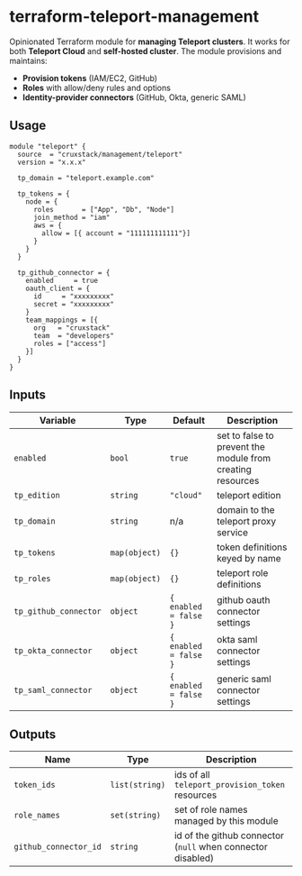 # terraform-teleport-management

Opinionated Terraform module for **managing Teleport clusters**. It works for
both **Teleport Cloud** and **self-hosted cluster**. The module provisions and
maintains:

* **Provision tokens** (IAM/EC2, GitHub)
* **Roles** with allow/deny rules and options
* **Identity-provider connectors** (GitHub, Okta, generic SAML)

## Usage

```hcl
module "teleport" {
  source  = "cruxstack/management/teleport"
  version = "x.x.x"

  tp_domain = "teleport.example.com"

  tp_tokens = {
    node = {
      roles       = ["App", "Db", "Node"]
      join_method = "iam"
      aws = {
        allow = [{ account = "111111111111"}]
      }
    }
  }

  tp_github_connector = {
    enabled     = true
    oauth_client = {
      id     = "xxxxxxxxx"
      secret = "xxxxxxxxx"
    }
    team_mappings = [{
      org   = "cruxstack"
      team  = "developers"
      roles = ["access"]
    }]
  }
}
````

## Inputs

| Variable              | Type          | Default               | Description                                                  |
|-----------------------|-------------- |-----------------------|--------------------------------------------------------------|
| `enabled`             | `bool`        | `true`                | set to false to prevent the module from creating resources   |
| `tp_edition`          | `string`      | `"cloud"`             | teleport edition                                             |
| `tp_domain`           | `string`      | n/a                   | domain to the teleport proxy service                         |
| `tp_tokens`           | `map(object)` | `{}`                  | token definitions keyed by name                              |
| `tp_roles`            | `map(object)` | `{}`                  | teleport role definitions                                    |
| `tp_github_connector` | `object`      | `{ enabled = false }` | github oauth connector settings                              |
| `tp_okta_connector`   | `object`      | `{ enabled = false }` | okta saml connector settings                                 |
| `tp_saml_connector`   | `object`      | `{ enabled = false }` | generic saml connector settings                              |

## Outputs

| Name                  | Type            | Description                                               |
|-----------------------|-----------------|-----------------------------------------------------------|
| `token_ids`           | `list(string)`  | ids of all `teleport_provision_token` resources           |
| `role_names`          | `set(string)`   | set of role names managed by this module                  |
| `github_connector_id` | `string`        | id of the github connector (`null` when connector disabled)|
